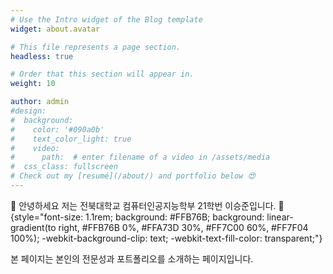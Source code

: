 ```yaml
---
# Use the Intro widget of the Blog template
widget: about.avatar

# This file represents a page section.
headless: true

# Order that this section will appear in.
weight: 10

author: admin
#design:
#  background:
#    color: '#090a0b'
#    text_color_light: true
#    video:
#      path:  # enter filename of a video in /assets/media
#  css_class: fullscreen
# Check out my [resumé](/about/) and portfolio below 😍
---
```


👋 안녕하세요 저는 전북대학교 컴퓨터인공지능학부 21학번 이승준입니다. 👋
{style="font-size: 1.1rem; background: #FFB76B; background: linear-gradient(to right, #FFB76B 0%, #FFA73D 30%, #FF7C00 60%, #FF7F04 100%); -webkit-background-clip: text; -webkit-text-fill-color: transparent;"}

본 페이지는 본인의 전문성과 포트폴리오를 소개하는 페이지입니다.
